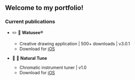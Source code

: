 ## Welcome to my portfolio!&nbsp;&nbsp;&nbsp;&nbsp;
### Current publications
* :pencil2: :art: **Watusee®**
  * Creative drawing application | 500+ downloads | v3.0.1
  * Download for [iOS](https://apps.apple.com/us/app/watusee/id1633847831)
  
* :musical_note: :saxophone: **Natural Tune**
  * Chromatic instrument tuner | v1.0
  * Download for [iOS](https://apps.apple.com/us/app/natural-tune/id6745803612)
